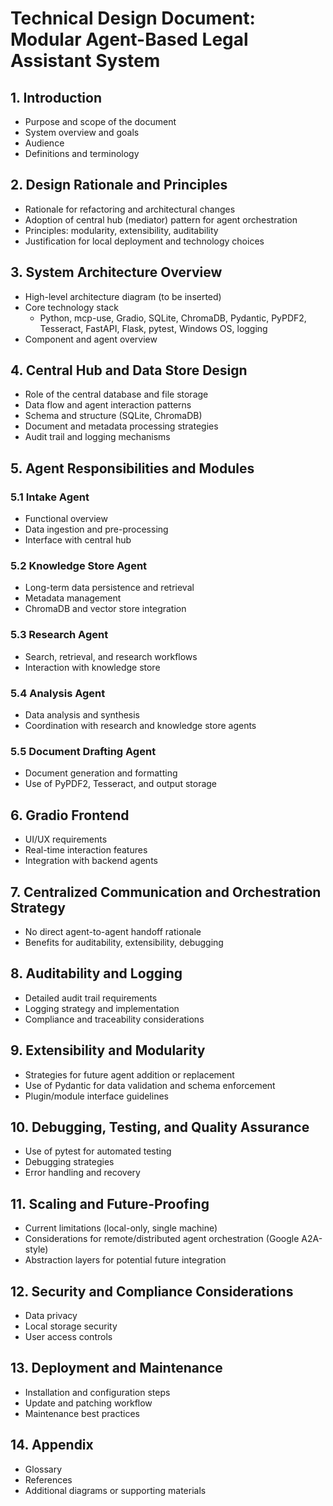 # Technical Design Document: Modular Agent-Based Legal Assistant System
## 1. Introduction
- Purpose and scope of the document
- System overview and goals
- Audience
- Definitions and terminology
## 2. Design Rationale and Principles
- Rationale for refactoring and architectural changes
- Adoption of central hub (mediator) pattern for agent orchestration
- Principles: modularity, extensibility, auditability
- Justification for local deployment and technology choices
## 3. System Architecture Overview
- High-level architecture diagram (to be inserted)
- Core technology stack
    - Python, mcp-use, Gradio, SQLite, ChromaDB, Pydantic, PyPDF2, Tesseract, FastAPI, Flask, pytest, Windows OS, logging
- Component and agent overview
## 4. Central Hub and Data Store Design
- Role of the central database and file storage
- Data flow and agent interaction patterns
- Schema and structure (SQLite, ChromaDB)
- Document and metadata processing strategies
- Audit trail and logging mechanisms
## 5. Agent Responsibilities and Modules
### 5.1 Intake Agent
- Functional overview
- Data ingestion and pre-processing
- Interface with central hub
### 5.2 Knowledge Store Agent
- Long-term data persistence and retrieval
- Metadata management
- ChromaDB and vector store integration
### 5.3 Research Agent
- Search, retrieval, and research workflows
- Interaction with knowledge store
### 5.4 Analysis Agent
- Data analysis and synthesis
- Coordination with research and knowledge store agents
### 5.5 Document Drafting Agent
- Document generation and formatting
- Use of PyPDF2, Tesseract, and output storage
## 6. Gradio Frontend
- UI/UX requirements
- Real-time interaction features
- Integration with backend agents
## 7. Centralized Communication and Orchestration Strategy
- No direct agent-to-agent handoff rationale
- Benefits for auditability, extensibility, debugging
## 8. Auditability and Logging
- Detailed audit trail requirements
- Logging strategy and implementation
- Compliance and traceability considerations
## 9. Extensibility and Modularity
- Strategies for future agent addition or replacement
- Use of Pydantic for data validation and schema enforcement
- Plugin/module interface guidelines
## 10. Debugging, Testing, and Quality Assurance
- Use of pytest for automated testing
- Debugging strategies
- Error handling and recovery
## 11. Scaling and Future-Proofing
- Current limitations (local-only, single machine)
- Considerations for remote/distributed agent orchestration (Google A2A-style)
- Abstraction layers for potential future integration
## 12. Security and Compliance Considerations
- Data privacy
- Local storage security
- User access controls
## 13. Deployment and Maintenance
- Installation and configuration steps
- Update and patching workflow
- Maintenance best practices
## 14. Appendix
- Glossary
- References
- Additional diagrams or supporting materials